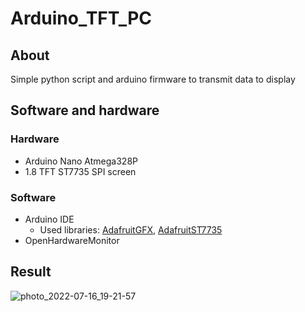 # Arduino_TFT_PC
## About
Simple python script and arduino firmware to transmit data to display
## Software and hardware
### Hardware
- Arduino Nano Atmega328P
- 1.8 TFT ST7735 SPI screen
### Software
- Arduino IDE
    - Used libraries: [AdafruitGFX](https://github.com/adafruit/Adafruit-GFX-Library), [AdafruitST7735](https://github.com/adafruit/Adafruit-ST7735-Library)
- OpenHardwareMonitor
## Result
![photo_2022-07-16_19-21-57](https://user-images.githubusercontent.com/94321102/179363609-c3899869-f929-427d-aa63-0f3e8e5156f0.jpg)
